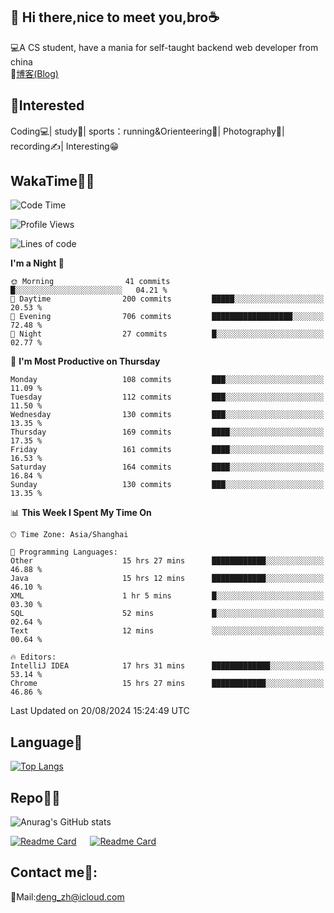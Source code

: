 👋 Hi there,nice to meet you,bro☕
---
💻A CS student, have a mania for self-taught backend web developer from china   
📌[博客(Blog)](https://github.com/HealUP/MyBlog)

 <!-- waka-box start -->
 <!-- waka-box end -->
 
🧲**Interested**
--
Coding💻| study📖| sports：running&Orienteering🏃‍| Photography📸| recording✍️| Interesting😁

WakaTime👨‍💻
---
<!--START_SECTION:waka-->
![Code Time](http://img.shields.io/badge/Code%20Time-1%2C700%20hrs%2048%20mins-blue)

![Profile Views](http://img.shields.io/badge/Profile%20Views-2-blue)

![Lines of code](https://img.shields.io/badge/From%20Hello%20World%20I%27ve%20Written-205.0%20thousand%20lines%20of%20code-blue)

**I'm a Night 🦉** 

```text
🌞 Morning                41 commits          █░░░░░░░░░░░░░░░░░░░░░░░░   04.21 % 
🌆 Daytime                200 commits         █████░░░░░░░░░░░░░░░░░░░░   20.53 % 
🌃 Evening                706 commits         ██████████████████░░░░░░░   72.48 % 
🌙 Night                  27 commits          █░░░░░░░░░░░░░░░░░░░░░░░░   02.77 % 
```
📅 **I'm Most Productive on Thursday** 

```text
Monday                   108 commits         ███░░░░░░░░░░░░░░░░░░░░░░   11.09 % 
Tuesday                  112 commits         ███░░░░░░░░░░░░░░░░░░░░░░   11.50 % 
Wednesday                130 commits         ███░░░░░░░░░░░░░░░░░░░░░░   13.35 % 
Thursday                 169 commits         ████░░░░░░░░░░░░░░░░░░░░░   17.35 % 
Friday                   161 commits         ████░░░░░░░░░░░░░░░░░░░░░   16.53 % 
Saturday                 164 commits         ████░░░░░░░░░░░░░░░░░░░░░   16.84 % 
Sunday                   130 commits         ███░░░░░░░░░░░░░░░░░░░░░░   13.35 % 
```


📊 **This Week I Spent My Time On** 

```text
🕑︎ Time Zone: Asia/Shanghai

💬 Programming Languages: 
Other                    15 hrs 27 mins      ████████████░░░░░░░░░░░░░   46.88 % 
Java                     15 hrs 12 mins      ████████████░░░░░░░░░░░░░   46.10 % 
XML                      1 hr 5 mins         █░░░░░░░░░░░░░░░░░░░░░░░░   03.30 % 
SQL                      52 mins             █░░░░░░░░░░░░░░░░░░░░░░░░   02.64 % 
Text                     12 mins             ░░░░░░░░░░░░░░░░░░░░░░░░░   00.64 % 

🔥 Editors: 
IntelliJ IDEA            17 hrs 31 mins      █████████████░░░░░░░░░░░░   53.14 % 
Chrome                   15 hrs 27 mins      ████████████░░░░░░░░░░░░░   46.86 % 
```


 Last Updated on 20/08/2024 15:24:49 UTC
<!--END_SECTION:waka-->

Language🚀
---
[![Top Langs](https://github-readme-stats.vercel.app/api/top-langs/?username=HealUP&layout=compact&hide_border=true)](https://github.com/HealUP)

Repo🧑‍💻
---
![Anurag's GitHub stats](https://github-readme-stats.vercel.app/api?username=HealUP&count_private=true&show_icons=true&theme=gruvbox&hide_border=true) 

[![Readme Card](https://github-readme-stats.vercel.app/api/pin/?username=HealUP&repo=InternetEy&theme=transparent)](https://github.com/HealUP/InternetEy) &emsp;
[![Readme Card](https://github-readme-stats.vercel.app/api/pin/?username=HealUP&repo=CampusExperience&theme=transparent)](https://github.com/HealUP/CampusExperience)


Contact me📱:
---
📮Mail:deng_zh@icloud.com  
